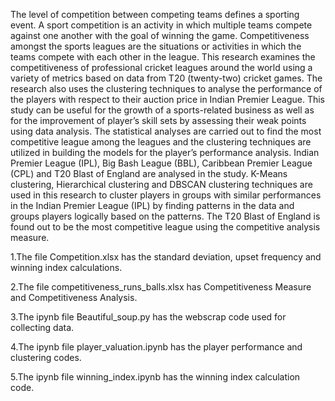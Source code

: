 The level of competition between competing teams defines a sporting event. A sport
competition is an activity in which multiple teams compete against one another with the
goal of winning the game. Competitiveness amongst the sports leagues are the situations
or activities in which the teams compete with each other in the league. This research
examines the competitiveness of professional cricket leagues around the world using a
variety of metrics based on data from T20 (twenty-two) cricket games. The research also
uses the clustering techniques to analyse the performance of the players with respect to
their auction price in Indian Premier League. This study can be useful for the growth of
a sports-related business as well as for the improvement of player’s skill sets by assessing
their weak points using data analysis. The statistical analyses are carried out to find the
most competitive league among the leagues and the clustering techniques are utilized in
building the models for the player’s performance analysis. Indian Premier League (IPL),
Big Bash League (BBL), Caribbean Premier League (CPL) and T20 Blast of England
are analysed in the study. K-Means clustering, Hierarchical clustering and DBSCAN
clustering techniques are used in this research to cluster players in groups with similar
performances in the Indian Premier League (IPL) by finding patterns in the data and
groups players logically based on the patterns. The T20 Blast of England is found out to
be the most competitive league using the competitive analysis measure.

1.The file Competition.xlsx has the standard deviation, upset frequency and winning index calculations.

2.The file competitiveness_runs_balls.xlsx has Competitiveness Measure and Competitiveness Analysis.

3.The ipynb file Beautiful_soup.py has the webscrap code used for collecting data.

4.The ipynb file player_valuation.ipynb has the player performance and clustering codes.

5.The ipynb file winning_index.ipynb has the winning index calculation code.
